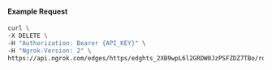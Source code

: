 <!-- Code generated for API Clients. DO NOT EDIT. -->

#### Example Request

```bash
curl \
-X DELETE \
-H "Authorization: Bearer {API_KEY}" \
-H "Ngrok-Version: 2" \
https://api.ngrok.com/edges/https/edghts_2XB9wpL6l2GRDW0JzPSFZDZ7TBo/routes/edghtsrt_2XB9wkJaKYN4gTnNn8OpiaNQhQe/saml
```
